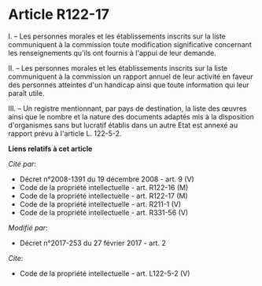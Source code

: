 # Article R122-17

I. – Les personnes morales et les établissements inscrits sur la liste communiquent à la commission toute modification
significative concernant les renseignements qu'ils ont fournis à l'appui de leur demande. 

II. – Les personnes morales et les établissements inscrits sur la liste communiquent à la commission un rapport annuel de
leur activité en faveur des personnes atteintes d'un handicap ainsi que toute information qui leur paraît utile. 

III. – Un registre mentionnant, par pays de destination, la liste des œuvres ainsi que le nombre et la nature des documents
adaptés mis à la disposition d'organismes sans but lucratif établis dans un autre Etat est annexé au rapport prévu à
l'article L. 122-5-2.

**Liens relatifs à cet article**

_Cité par_:

  - Décret n°2008-1391 du 19 décembre 2008 - art. 9 (V)
  - Code de la propriété intellectuelle - art. R122-16 (M)
  - Code de la propriété intellectuelle - art. R122-17 (M)
  - Code de la propriété intellectuelle - art. R211-1 (V)
  - Code de la propriété intellectuelle - art. R331-56 (V)

_Modifié par_:

  - Décret n°2017-253 du 27 février 2017 - art. 2

_Cite_:

  - Code de la propriété intellectuelle - art. L122-5-2 (V)
